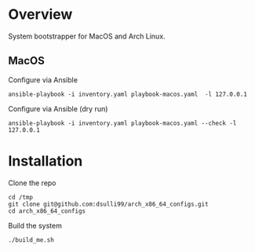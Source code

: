 # Overview

System bootstrapper for MacOS and Arch Linux.

## MacOS

Configure via Ansible

    ansible-playbook -i inventory.yaml playbook-macos.yaml  -l 127.0.0.1

Configure via Ansible (dry run)

    ansible-playbook -i inventory.yaml playbook-macos.yaml --check -l 127.0.0.1

# Installation

Clone the repo 

    cd /tmp
    git clone git@github.com:dsulli99/arch_x86_64_configs.git
    cd arch_x86_64_configs

Build the system

    ./build_me.sh
